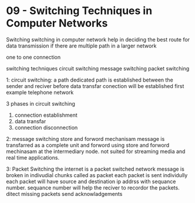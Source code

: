 # 09 - Switching Techniques in Computer Networks


Switching 
switching in computer network help in deciding the best route for data transmission if there are multiple path in a larger network

one to one connection

switching techniques
circuit switching
message switching
packet switching


1: circuit switching:
a path dedicated path is established between the sender and reciver
before data transfar conection will be established first
example telephone network

3 phases in circuit switching
1. connection establishment
2. data transfar
3. connection disconnection


2: message switching
store and forword mechanisam
message is transfarred as a complete unit and forword using store and forword mechinasam at the intermediary node.
not suited for streaming media and real time applications.


3: Packet Switching
the internet is a packet switched network
message is broken in indivudial chunks called as packet
each packet is sent individully
each packet will have source and destination ip addrss with sequance number.
sequance number will help the reciver to
recordor the packets.
ditect missing packets 
send acknowladgements